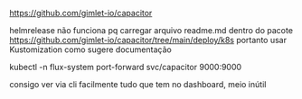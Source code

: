 https://github.com/gimlet-io/capacitor

helmrelease não funciona pq carregar arquivo readme.md dentro do pacote https://github.com/gimlet-io/capacitor/tree/main/deploy/k8s
portanto usar Kustomization como sugere documentação

kubectl -n flux-system port-forward svc/capacitor 9000:9000

consigo ver via cli facilmente tudo que tem no dashboard, meio inútil